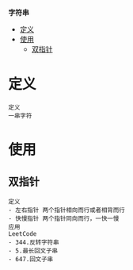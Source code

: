 **字符串**
- [定义](#定义)
- [使用](#使用)
  - [双指针](#双指针)
 
# 定义 #
```
定义
一串字符
```

# 使用 #
## 双指针 ##
```
定义  
- 左右指针 两个指针相向而行或者相背而行
- 快慢指针 两个指针同向而行，一快一慢
应用  
LeetCode
- 344.反转字符串
- 5.最长回文子串
- 647.回文子串
```
